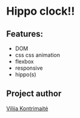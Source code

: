 # Hippo clock!!

## Features:
* DOM
* css css animation
* flexbox
* responsive
* hippo(s)

## Project author
[Vilija Kontrimaitė](https://github.com/vikontrimaite)